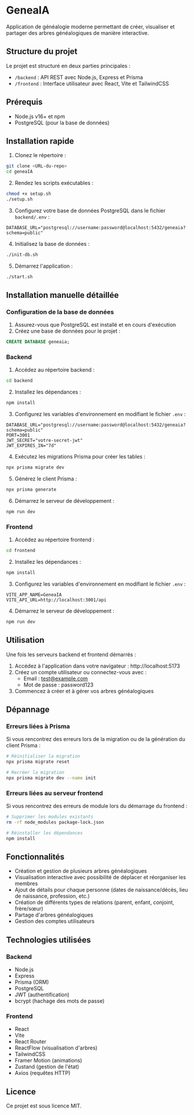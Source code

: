 # GeneaIA

Application de généalogie moderne permettant de créer, visualiser et partager des arbres généalogiques de manière interactive.

## Structure du projet

Le projet est structuré en deux parties principales :

- `/backend` : API REST avec Node.js, Express et Prisma
- `/frontend` : Interface utilisateur avec React, Vite et TailwindCSS

## Prérequis

- Node.js v16+ et npm
- PostgreSQL (pour la base de données)

## Installation rapide

1. Clonez le répertoire :
```bash
git clone <URL-du-repo>
cd geneaIA
```

2. Rendez les scripts exécutables :
```bash
chmod +x setup.sh
./setup.sh
```

3. Configurez votre base de données PostgreSQL dans le fichier `backend/.env` :
```
DATABASE_URL="postgresql://username:password@localhost:5432/geneaia?schema=public"
```

4. Initialisez la base de données :
```bash
./init-db.sh
```

5. Démarrez l'application :
```bash
./start.sh
```

## Installation manuelle détaillée

### Configuration de la base de données

1. Assurez-vous que PostgreSQL est installé et en cours d'exécution
2. Créez une base de données pour le projet :

```sql
CREATE DATABASE geneaia;
```

### Backend

1. Accédez au répertoire backend :

```bash
cd backend
```

2. Installez les dépendances :

```bash
npm install
```

3. Configurez les variables d'environnement en modifiant le fichier `.env` :

```
DATABASE_URL="postgresql://username:password@localhost:5432/geneaia?schema=public"
PORT=3001
JWT_SECRET="votre-secret-jwt"
JWT_EXPIRES_IN="7d"
```

4. Exécutez les migrations Prisma pour créer les tables :

```bash
npx prisma migrate dev
```

5. Générez le client Prisma :

```bash
npx prisma generate
```

6. Démarrez le serveur de développement :

```bash
npm run dev
```

### Frontend

1. Accédez au répertoire frontend :

```bash
cd frontend
```

2. Installez les dépendances :

```bash
npm install
```

3. Configurez les variables d'environnement en modifiant le fichier `.env` :

```
VITE_APP_NAME=GeneaIA
VITE_API_URL=http://localhost:3001/api
```

4. Démarrez le serveur de développement :

```bash
npm run dev
```

## Utilisation

Une fois les serveurs backend et frontend démarrés :

1. Accédez à l'application dans votre navigateur : http://localhost:5173
2. Créez un compte utilisateur ou connectez-vous avec :
   - Email : test@example.com
   - Mot de passe : password123
3. Commencez à créer et à gérer vos arbres généalogiques

## Dépannage

### Erreurs liées à Prisma

Si vous rencontrez des erreurs lors de la migration ou de la génération du client Prisma :

```bash
# Réinitialiser la migration
npx prisma migrate reset

# Recréer la migration
npx prisma migrate dev --name init
```

### Erreurs liées au serveur frontend

Si vous rencontrez des erreurs de module lors du démarrage du frontend :

```bash
# Supprimer les modules existants
rm -rf node_modules package-lock.json

# Réinstaller les dépendances
npm install
```

## Fonctionnalités

- Création et gestion de plusieurs arbres généalogiques
- Visualisation interactive avec possibilité de déplacer et réorganiser les membres
- Ajout de détails pour chaque personne (dates de naissance/décès, lieu de naissance, profession, etc.)
- Création de différents types de relations (parent, enfant, conjoint, frère/sœur)
- Partage d'arbres généalogiques
- Gestion des comptes utilisateurs

## Technologies utilisées

### Backend
- Node.js
- Express
- Prisma (ORM)
- PostgreSQL
- JWT (authentification)
- bcrypt (hachage des mots de passe)

### Frontend
- React
- Vite
- React Router
- ReactFlow (visualisation d'arbres)
- TailwindCSS
- Framer Motion (animations)
- Zustand (gestion de l'état)
- Axios (requêtes HTTP)

## Licence

Ce projet est sous licence MIT.